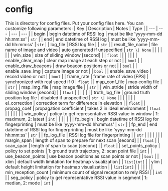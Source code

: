 # config
This is directory for config files.
Put your config files here.
You can customize following parameters:
| Key                  | Description                                         | Notes                                                                | Type          |
| ---                  | ---                                                 | ---                                                                  | ---           |
| begin                | begin datetime of RSSI log                          | must be like 'yyyy-mm-dd hh:mm:ss'                                   | `str`         |
| end                  | end datetime of RSSI log                            | must be like 'yyyy-mm-dd hh:mm:ss'                                   | `str`         |
| log_file             | RSSI log file                                       |                                                                      | `str`         |
| result_file_name     | file name of image and video                        | auto generated if unspecified                                        | `str \| None` |
|                      |                                                     |                                                                      |               |
| win_size             | size of sliding window [second]                     |                                                                      | `float`       |
|                      |                                                     |                                                                      |               |
| enable_clear_map     | clear map image at each step or not                 |                                                                      | `bool`        |
| enable_draw_beacons  | draw beacon positions or not                        |                                                                      | `bool`        |
| enable_save_img      | capture image or not                                |                                                                      | `bool`        |
| enable_save_video    | record video or not                                 |                                                                      | `bool`        |
| frame_rate           | frame rate of video [FPS]                           | synchronized with real speed if 0                                    | `float`       |
| map_conf_file        | map config file                                     |                                                                      | `str`         |
| map_img_file         | map image file                                      |                                                                      | `str`         |
| win_stride           | stride width of sliding window [second]             |                                                                      | `float`       |
|                      |                                                     |                                                                      |               |
| truth_log_file       | ground truth position log file                      | disabled if unspecified                                              | `str \| None` |
|                      |                                                     |                                                                      |               |
| el_correction        | correction term for difference in elevation         |                                                                      | `float`       |
| propag_coef          | propagation coefficient                             | takes 2 in ideal environment                                         | `float`       |
|                      |                                                     |                                                                      |               |
| win_policy           | policy to get representative RSSI value in window   | 1: maximum, 2: latest                                                | `int`         |
|                      |                                                     |                                                                      |               |
| fp_begin             | begin datetime of RSSI log for fingerprinting       | must be like 'yyyy-mm-dd hh:mm:ss'                                   | `str`         |
| fp_end               | end datetime of RSSI log for fingerprinting         | must be like 'yyyy-mm-dd hh:mm:ss'                                   | `str`         |
| fp_log_file          | RSSI log file for fingerprinting                    |                                                                      | `str`         |
|                      |                                                     |                                                                      |               |
| margin_span          | length of span to prepare for next scan [second]    |                                                                      | `float`       |
| scan_span            | length of span to scan [second]                     |                                                                      | `float`       |
| set_points_policy    | policy to set points                                | 1: ground truth trajectory, 2: scan point file                       | `int`         |
| use_beacon_points    | use beacon positions as scan points or not          |                                                                      | `bool`        |
| xlim                 | default width limitation for heatmap visualization  |                                                                      | `list[int]`   |
| ylim                 | default height limitation for heatmap visualization |                                                                      | `list[int]`   |
|                      |                                                     |                                                                      |               |
| min_reception_count  | minimum count of signal reception to rely RSSI      |                                                                      | `int`         |
| seg_policy           | policy to get representative RSSI value in segment  | 1: median, 2: mode                                                   | `int`         |

